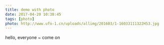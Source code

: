 ```yaml
---
title: demo with photo
date: 2017-04-20 10:38:45
tags: [photo]
photo: http://www.ufo-1.cn/uploads/allimg/201603/1-16033111322H53.jpg
---
```


hello, everyone ~ come on